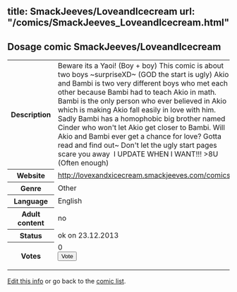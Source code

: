 title: SmackJeeves/LoveandIcecream
url: "/comics/SmackJeeves_LoveandIcecream.html"
---
Dosage comic SmackJeeves/LoveandIcecream
-----------------------------------------

<p id="msg"></p>
<script type="text/javascript">
if (window.location.search === '?edit_info_mail=sent_ok') {
  var elem = document.getElementById("msg");
  elem.innerHTML = 'Edited information sucessfully sent for review, which is usually done daily. Thanks!';
  elem.className = 'ok';
}
</script>
<table class="comicinfo">
<tr>
<th>Description</th><td>Beware its a Yaoi! (Boy + boy) This comic is about two boys ~surpriseXD~ (GOD the start is ugly) Akio and Bambi is two very different boys who met each other because Bambi had to teach Akio in math. Bambi is the only person who ever believed in Akio which is making Akio fall easily in love with him. Sadly Bambi has a homophobic big brother named Cinder who won't let Akio get closer to Bambi. Will Akio and Bambi ever get a chance for love? Gotta read and find out~ Don't let the ugly start pages scare you away  I UPDATE WHEN I WANT!!! &gt;8U (Often enough)</td>
</tr>
<tr>
<th>Website</th><td><a href="http://lovexandxicecream.smackjeeves.com/comics/">http://lovexandxicecream.smackjeeves.com/comics/</a></td>
</tr>
<tr>
<th>Genre</th><td>Other</td>
</tr>
<tr>
<th>Language</th><td>English</td>
</tr>
<tr>
<th>Adult content</th><td>no</td>
</tr>
<tr>
<th>Status</th><td>ok on 23.12.2013</td>
</tr>
<tr>
<th>Votes</th><td>0
<form action="http://gaecounter.appspot.com/count/" method="POST">
<input name="name" type="hidden" value="SmackJeeves_LoveandIcecream"/>
<input name="uid" type="hidden" id="voteuid" value=""/>
<input type="submit" value="Vote"/>
</form>
</td>
</tr>
</table>
<script type="text/javascript">
var ua = navigator.userAgent;
document.getElementById("voteuid").value = ua.replace(/[^a-zA-Z0-9\._:]/g , "_");;
</script>

[Edit this info](SmackJeeves_LoveandIcecream_edit.html) or go back to the [comic list](../comic-index.html).
